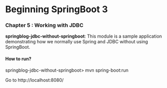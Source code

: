 # Beginning SpringBoot 3


### Chapter 5 : Working with JDBC

**springblog-jdbc-without-springboot**: This module is a sample application demonstrating how we normally use Spring and JDBC without using SpringBoot.

#### How to run?

springblog-jdbc-without-springboot> mvn spring-boot:run

Go to http://localhost:8080/
